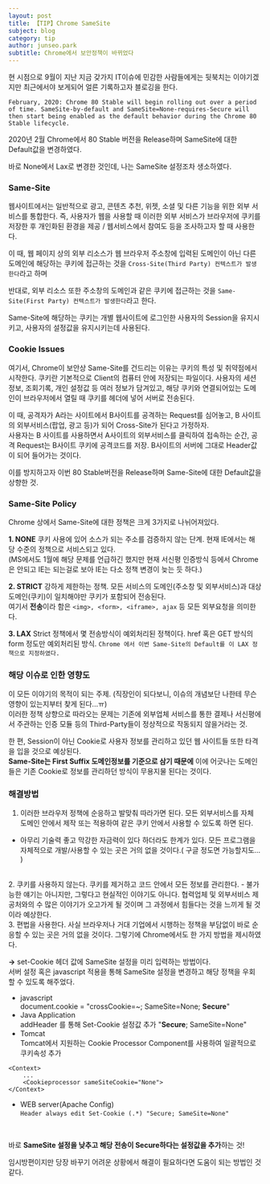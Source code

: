 ```yaml
---
layout: post
title: 【TIP】Chrome SameSite
subject: blog
category: tip
author: junseo.park
subtitle: Chrome에서 보안정책이 바뀌었다
---
```


현 시점으로 9월이 지난 지금 갖가지 IT이슈에 민감한 사람들에게는 뒷북치는 이야기겠지만 최근에서야 보게되어 얼른 기록하고자 블로깅을 한다.

`February, 2020: Chrome 80 Stable will begin rolling out over a period of time. SameSite-by-default and SameSite=None-requires-Secure will then start being enabled as the default behavior during the Chrome 80 Stable lifecycle.`


2020년 2월 Chrome에서 80 Stable 버전을 Release하며 SameSite에 대한 Default값을 변경하였다.

바로 None에서 Lax로 변경한 것인데, 나는 SameSite 설정조차 생소하였다.

### Same-Site
웹사이트에서는 일반적으로 광고, 콘텐츠 추천, 위젯, 소셜 및 다른 기능을 위한 외부 서비스를 통합한다. 즉, 사용자가 웹을 사용할 때 이러한 외부 서비스가 브라우저에 쿠키를 저장한 후 개인화된 환경을 제공 / 웹서비스에서 참여도 등을 조사하고자 할 때 사용한다.

이 때, 웹 페이지 상의 외부 리소스가 웹 브라우저 주소창에 입력된 도메인이 아닌 다른 도메인에 해당하는 쿠키에 접근하는 것을 `Cross-Site(Third Party) 컨텍스트가 발생한다`라고 하며

반대로, 외부 리소스 또한 주소창의 도메인과 같은 쿠키에 접근하는 것을 `Same-Site(First Party) 컨텍스트가 발생한다`라고 한다.

Same-Site에 해당하는 쿠키는 개별 웹사이트에 로그인한 사용자의 Session을 유지시키고, 사용자의 설정값을 유지시키는데 사용된다.

### Cookie Issues
여기서, Chrome이 보안상 Same-Site를 건드리는 이유는 쿠키의 특성 및 취약점에서 시작한다. 쿠키란 기본적으로 Client의 컴퓨터 안에 저장되는 파일이다. 사용자의 세션 정보, 조회기록, 개인 설정값 등 여러 정보가 담겨있고, 해당 쿠키와 연결되어있는 도메인이 브라우저에서 열릴 때 쿠키를 헤더에 넣어 서버로 전송된다.

이 때, 공격자가 A라는 사이트에서 B사이트를 공격하는 Request를 심어놓고, B 사이트의 외부서비스(팝업, 광고 등)가 되어 Cross-Site가 된다고 가정하자.<br>
사용자는 B 사이트를 사용하면서 A사이트의 외부서비스를 클릭하여 접속하는 순간, 공격 Request는 B사이트 쿠키에 공격코드를 저장. B사이트의 서버에 그대로 Header값이 되어 들어가는 것이다.

이를 방지하고자 이번 80 Stable버전을 Release하며 Same-Site에 대한 Default값을 상향한 것.

### Same-Site Policy
Chrome 상에서 Same-Site에 대한 정책은 크게 3가지로 나뉘어져있다.

**1. NONE**
쿠키 사용에 있어 소스가 되는 주소를 검증하지 않는 단계. 현재 IE에서는 해당 수준의 정책으로 서비스되고 있다.<br>
(MS에서도 1월에 해당 문제를 언급하긴 했지만 현재 서신평 인증방식 등에서 Chrome은 안되고 IE는 되는걸로 보아 IE는 다소 정책 변경이 늦는 듯 하다.)

**2. STRICT**
강하게 제한하는 정책. 모든 서비스의 도메인(주소창 및 외부서비스)과 대상 도메인(쿠키)이 일치해야만 쿠키가 포함되어 전송된다.<br>
여기서 **전송**이라 함은 `<img>, <form>, <iframe>, ajax` 등 모든 외부요청을 의미한다.

**3. LAX**
Strict 정책에서 몇 전송방식이 예외처리된 정책이다.
href 혹은 GET 방식의 form 정도만 예외처리된 방식.
`Chrome 에서 이번 Same-Site의 Default를 이 LAX 정책으로 지정하였다.`


### 해당 이슈로 인한 영향도
이 모든 이야기의 목적이 되는 주제.
(직장인이 되다보니, 이슈의 개념보단 나한테 무슨 영향이 있는지부터 찾게 된다...ㅠ)<br>
이러한 정책 상향으로 따라오는 문제는 기존에 외부업체 서비스를 통한 결제나 서신평에서 주관하는 인증 모듈 등의 Third-Party들이 정상적으로 작동되지 않을거라는 것.

한 편, Session이 아닌 Cookie로 사용자 정보를 관리하고 있던 웹 사이트들 또한 타격을 입을 것으로 예상된다.<br>
**Same-Site는 First Suffix 도메인정보를 기준으로 삼기 때문에** 이에 어긋나는 도메인들은 기존 Cookie로 정보를 관리하던 방식이 무용지물 된다는 것이다.

### 해결방법
1. 이러한 브라우저 정책에 순응하고 발맞춰 따라가면 된다.
모든 외부서비스를 자체 도메인 안에서 제작 또는 적용하여 같은 쿠키 안에서 사용할 수 있도록 하면 된다.
- 아무리 기술력 좋고 막강한 자금력이 있다 하더라도 한계가 있다. 모든 프로그램을 자체적으로 개발/사용할 수 있는 곳은 거의 없을 것이다.( 구글 정도면 가능할지도... )
<br>
2. 쿠키를 사용하지 않는다.
쿠키를 제거하고 코드 안에서 모든 정보를 관리한다.
- 불가능한 얘기는 아니지만, 그렇다고 현실적인 이야기도 아니다. 협력업체 및 외부서비스 제공처와의 수 많은 이야기가 오고가게 될 것이며 그 과정에서 힘들다는 것을 느끼게 될 것이라 예상한다.
<br>
3. 편법을 사용한다.
사실 브라우저나 거대 기업에서 시행하는 정책을 부담없이 바로 순응할 수 있는 곳은 거의 없을 것이다. 그렇기에 Chrome에서도 한 가지 방법을 제시하였다.

**→** set-Cookie 헤더 값에 SameSite 설정을 미리 입력하는 방법이다.<br>
서버 설정 혹은 javascript 적용을 통해 SameSite 설정을 변경하고 해당 정책을 우회할 수 있도록 해주었다.
- javascript<br>
document.cookie = "crossCookie=~; SameSite=None; **Secure**"<br>
- Java Application<br>
addHeader 를 통해 Set-Cookie 설정값 추가 "**Secure**; SameSite=None"<br>
- Tomcat<br>
Tomcat에서 지원하는 Cookie Processor Component를 사용하여 일괄적으로 쿠키속성 추가<br>
```
<Context>
    ...
    <Cookieprocessor sameSiteCookie="None">
</Context>
```
- WEB server(Apache Config)<br>
`Header always edit Set-Cookie (.*) "Secure; SameSite=None"`
<br>

바로 **SameSite 설정을 낮추고 해당 전송이 Secure하다는 설정값을 추가**하는 것!
<br>

임시방편이지만 당장 바꾸기 어려운 상황에서 해결이 필요하다면 도움이 되는 방법인 것 같다.